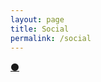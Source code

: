 ```yaml
---
layout: page
title: Social
permalink: /social
---
```

[:black_circle:](https://diasp.org/u/lwflouisa)
